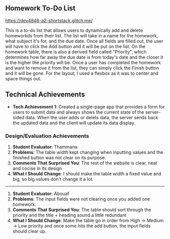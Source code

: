 ## Homework To-Do List
https://dev4848-a2-shortstack.glitch.me/

This is a to-do list that allows users to dynamically add and delete homeworkds from their list. The list will take in a name for the homework, what subject it's for, and the due date. Once all fields are filled out, the user will have to click the Add button and it will be put on the list. On the homework table, there is also a derived field called "Priority", which determines how far away the due date is from today's date and the closer it is the higher the priority will be. Once a user has completed the homework and want to remove it from the list, they can simply click the Finish button and it will be gone. For the layout, I used a flexbox as it was to center and space things out.

## Technical Achievements
- **Tech Achievement 1**: Created a single-page app that provides a form for users to submit data and always shows the current state of the server-sided data. When the user adds or delets data, the server sends back the updated data and the client will update its data display.

### Design/Evaluation Achievements
1. **Student Evaluator**: Thammana
2. **Problems**: The table width kept changing when inputting values and the finished button was not clear on its purpose.
3. **Comments That Surprised You**: The rest of the website is clear, neat and cocise in its design
4. **What I Should Change**: I should make the table width a fixed value and big, so big values don't change it a lot.

-----------------------------------------
1. **Student Evaluator**: Abouaf 
2. **Problems**: The input fields were not clearing once you added one homework.
3. **Comments That Surprised You**: The table should sort through the priority and the title + heading sound a little redundant
4. **What I Should Change**: Make the table go in order from High -> Medium -> Low priority and once some hits the add button, the input fields should clear up.
